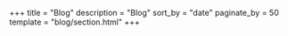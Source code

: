 +++
title = "Blog"
description = "Blog"
sort_by = "date"
paginate_by = 50
template = "blog/section.html"
+++
